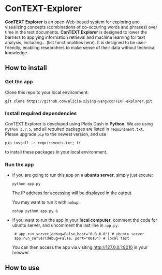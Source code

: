 # ConTEXT-Explorer

**ConTEXT Explorer** is an open Web-based system for exploring and visualizing concepts (combinations of co-occuring words and phrases) over time in the text documents. **ConTEXT Explorer** is designed to lower the barriers to applying information retrieval and machine learning for text analysis, including... (list functionalities here). It is designed to be user-friendly, enabling researchers to make sense of their data without technical knowledge.

## How to install
### Get the app
Clone this repo to your local environment:

    git clone https://github.com/alicia-ziying-yang/conTEXT-explorer.git

### Install required dependencies    
ConTEXT Explorer is developed using Plotly Dash in **Python**. We are using `Python 3.7.5`, and all required packages are listed in `requirement.txt`. Please upgrade `pip` to the newest version, and use

    pip install -r requirements.txt; fi 
to install these packages in your local environment.

### Run the app
- If you are going to run this app on a **ubuntu server**, simply just excute:

      python app.py

  The IP address for accessing will be displayed in the output.
  
  You may want to run it with `nohup`:

      nohup python app.py &
    
  

- If you want to run the app in your **local computer**, comment the code for ubuntu server, and uncomment the last line in `app.py`:

       # app.run_server(debug=False,host="0.0.0.0") # ubuntu server    
       app.run_server(debug=False, port="8010") # local test           

  You can then access the app via visiting http://127.0.0.1:8010 in your broswer.

## How to use
